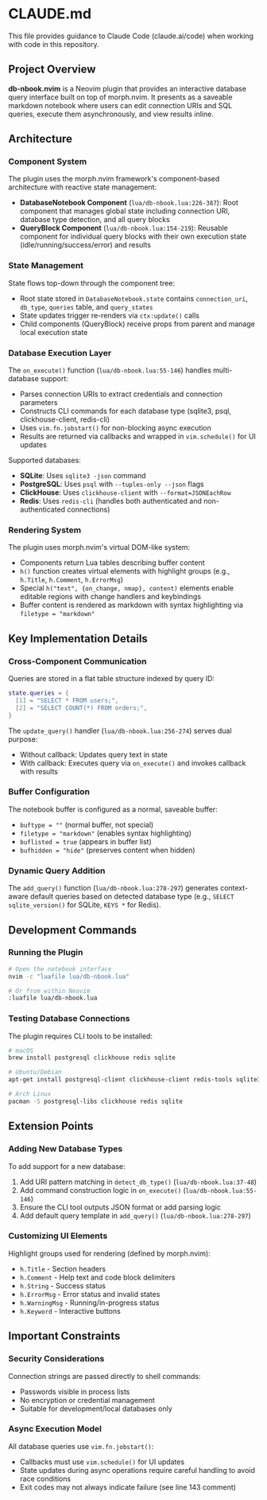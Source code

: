 # CLAUDE.md

This file provides guidance to Claude Code (claude.ai/code) when working with code in this repository.

## Project Overview

**db-nbook.nvim** is a Neovim plugin that provides an interactive database query interface built on top of morph.nvim. It presents as a saveable markdown notebook where users can edit connection URIs and SQL queries, execute them asynchronously, and view results inline.

## Architecture

### Component System

The plugin uses the morph.nvim framework's component-based architecture with reactive state management:

- **DatabaseNotebook Component** (`lua/db-nbook.lua:226-387`): Root component that manages global state including connection URI, database type detection, and all query blocks
- **QueryBlock Component** (`lua/db-nbook.lua:154-219`): Reusable component for individual query blocks with their own execution state (idle/running/success/error) and results

### State Management

State flows top-down through the component tree:
- Root state stored in `DatabaseNotebook.state` contains `connection_uri`, `db_type`, `queries` table, and `query_states`
- State updates trigger re-renders via `ctx:update()` calls
- Child components (QueryBlock) receive props from parent and manage local execution state

### Database Execution Layer

The `on_execute()` function (`lua/db-nbook.lua:55-146`) handles multi-database support:
- Parses connection URIs to extract credentials and connection parameters
- Constructs CLI commands for each database type (sqlite3, psql, clickhouse-client, redis-cli)
- Uses `vim.fn.jobstart()` for non-blocking async execution
- Results are returned via callbacks and wrapped in `vim.schedule()` for UI updates

Supported databases:
- **SQLite**: Uses `sqlite3 -json` command
- **PostgreSQL**: Uses `psql` with `--tuples-only --json` flags
- **ClickHouse**: Uses `clickhouse-client` with `--format=JSONEachRow`
- **Redis**: Uses `redis-cli` (handles both authenticated and non-authenticated connections)

### Rendering System

The plugin uses morph.nvim's virtual DOM-like system:
- Components return Lua tables describing buffer content
- `h()` function creates virtual elements with highlight groups (e.g., `h.Title`, `h.Comment`, `h.ErrorMsg`)
- Special `h("text", {on_change, nmap}, content)` elements enable editable regions with change handlers and keybindings
- Buffer content is rendered as markdown with syntax highlighting via `filetype = "markdown"`

## Key Implementation Details

### Cross-Component Communication

Queries are stored in a flat table structure indexed by query ID:
```lua
state.queries = {
  [1] = "SELECT * FROM users;",
  [2] = "SELECT COUNT(*) FROM orders;",
}
```

The `update_query()` handler (`lua/db-nbook.lua:256-274`) serves dual purpose:
- Without callback: Updates query text in state
- With callback: Executes query via `on_execute()` and invokes callback with results

### Buffer Configuration

The notebook buffer is configured as a normal, saveable buffer:
- `buftype = ""` (normal buffer, not special)
- `filetype = "markdown"` (enables syntax highlighting)
- `buflisted = true` (appears in buffer list)
- `bufhidden = "hide"` (preserves content when hidden)

### Dynamic Query Addition

The `add_query()` function (`lua/db-nbook.lua:278-297`) generates context-aware default queries based on detected database type (e.g., `SELECT sqlite_version()` for SQLite, `KEYS *` for Redis).

## Development Commands

### Running the Plugin

```bash
# Open the notebook interface
nvim -c "luafile lua/db-nbook.lua"

# Or from within Neovim
:luafile lua/db-nbook.lua
```

### Testing Database Connections

The plugin requires CLI tools to be installed:

```bash
# macOS
brew install postgresql clickhouse redis sqlite

# Ubuntu/Debian
apt-get install postgresql-client clickhouse-client redis-tools sqlite3

# Arch Linux
pacman -S postgresql-libs clickhouse redis sqlite
```

## Extension Points

### Adding New Database Types

To add support for a new database:
1. Add URI pattern matching in `detect_db_type()` (`lua/db-nbook.lua:37-48`)
2. Add command construction logic in `on_execute()` (`lua/db-nbook.lua:55-146`)
3. Ensure the CLI tool outputs JSON format or add parsing logic
4. Add default query template in `add_query()` (`lua/db-nbook.lua:278-297`)

### Customizing UI Elements

Highlight groups used for rendering (defined by morph.nvim):
- `h.Title` - Section headers
- `h.Comment` - Help text and code block delimiters
- `h.String` - Success status
- `h.ErrorMsg` - Error status and invalid states
- `h.WarningMsg` - Running/in-progress status
- `h.Keyword` - Interactive buttons

## Important Constraints

### Security Considerations

Connection strings are passed directly to shell commands:
- Passwords visible in process lists
- No encryption or credential management
- Suitable for development/local databases only

### Async Execution Model

All database queries use `vim.fn.jobstart()`:
- Callbacks must use `vim.schedule()` for UI updates
- State updates during async operations require careful handling to avoid race conditions
- Exit codes may not always indicate failure (see line 143 comment)
